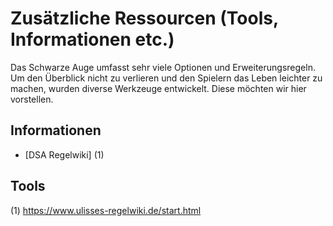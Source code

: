 # Zusätzliche Ressourcen (Tools, Informationen etc.)

Das Schwarze Auge umfasst sehr viele Optionen und Erweiterungsregeln. Um den Überblick nicht zu verlieren und den Spielern das Leben leichter zu machen, wurden diverse
Werkzeuge entwickelt. Diese möchten wir hier vorstellen.

## Informationen
 - [DSA Regelwiki] (1)

## Tools


(1) https://www.ulisses-regelwiki.de/start.html

